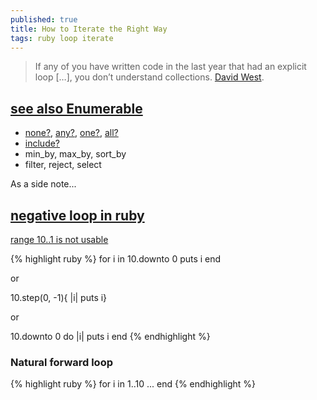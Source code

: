 ```yaml
---
published: true
title: How to Iterate the Right Way
tags: ruby loop iterate
---
```

> If any of you have written code in the last year that had an explicit loop […], you don’t understand collections. [David West](http://jeromedalbert.com/ruby-how-to-iterate-the-right-way/).

## [see also Enumerable](http://ruby-doc.org/core-2.6.3/Enumerable.html)
- [none?](http://ruby-doc.org/core-2.6.3/Enumerable.html#method-i-none-3F), [any?](http://ruby-doc.org/core-2.6.3/Enumerable.html#method-i-any-3F), [one?](http://ruby-doc.org/core-2.6.3/Enumerable.html#method-i-one-3F),  [all?](http://ruby-doc.org/core-2.6.3/Enumerable.html#method-i-all-3F)
- [include?](http://ruby-doc.org/core-2.6.3/Enumerable.html#method-i-include-3F)
- min_by, max_by, sort_by
- filter, reject, select


As a side note... 
## [negative loop in ruby](https://stackoverflow.com/questions/8926477/how-to-write-negative-loop-in-ruby-like-fori-index-i-0-i)

[range 10..1 is not usable](https://stackoverflow.com/questions/7705141/why-doesnt-backward-for-loop-work-in-ruby-eg-for-i-in-10-1#7705159)

{% highlight ruby %}
for i in 10.downto 0
  puts i
end

or

10.step(0, -1){ |i| puts i}

or

10.downto 0 do |i|
  puts i
end
{% endhighlight %}


### Natural forward loop
{% highlight ruby %}
for i in 1..10
  ...
end
{% endhighlight %}
